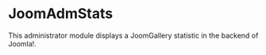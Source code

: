 # JoomAdmStats
This administrator module displays a JoomGallery statistic in the backend of Joomla!.
